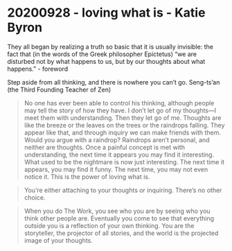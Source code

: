 # 20200928 - loving what is - Katie Byron

They all began by realizing a truth so basic that it is usually invisible: the fact that (in the words of the Greek philosopher Epictetus) “we are disturbed not by what happens to us, but by our thoughts about what happens.” - foreword 

Step aside from all thinking,
and there is nowhere you can’t go.
Seng-ts’an (the Third Founding Teacher of Zen)

>No one has ever been able to control his thinking, although people may tell the story of how they have. I don’t let go of my thoughts—I meet them with understanding. Then they let go of me.
Thoughts are like the breeze or the leaves on the trees or the raindrops falling. They appear like that, and through inquiry we can make friends with them. Would you argue with a raindrop? Raindrops aren’t personal, and neither are thoughts. Once a painful concept is met with understanding, the next time it appears you may find it interesting. What used to be the nightmare is now just interesting. The next time it appears, you may find it funny. The next time, you may not even notice it. This is the power of loving what is.

>You’re either attaching to your thoughts or inquiring.
There’s no other choice.

>When you do The Work, you see who you are by seeing who you think other people are. Eventually you come to see that everything outside you is a reflection of your own thinking. You are the storyteller, the projector of all stories, and the world is the projected image of your thoughts.



